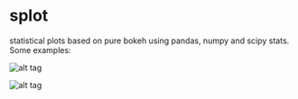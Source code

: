 # splot

statistical plots based on pure bokeh using pandas, numpy and scipy stats.  Some examples:

![alt tag](https://github.com/rsgoodwin/splot/blob/master/example1.PNG)

![alt tag](https://github.com/rsgoodwin/splot/blob/master/example1.PNG)
